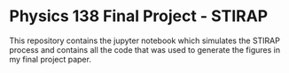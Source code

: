 # Physics 138 Final Project - STIRAP
This repository contains the jupyter notebook which simulates the STIRAP process and contains all the code that was used to generate the figures in my final project paper. 
